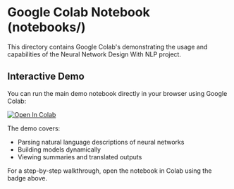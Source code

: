 # Google Colab Notebook (notebooks/)

This directory contains Google Colab's demonstrating the usage and capabilities of the Neural Network Design With NLP project.

## Interactive Demo

You can run the main demo notebook directly in your browser using Google Colab:

[![Open In Colab](https://colab.research.google.com/assets/colab-badge.svg)](https://colab.research.google.com/drive/154W10hvul5r02D1AyG4BhI9SobOU4XAv?usp=sharing)

The demo covers:
- Parsing natural language descriptions of neural networks
- Building models dynamically
- Viewing summaries and translated outputs

For a step-by-step walkthrough, open the notebook in Colab using the badge above.
